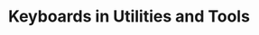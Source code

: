 ---
layout: category
category: keyboards
title: Keyboards in Utilities and Tools
description: Keyboards are input devices that allow users to type text and commands on a device or computer.
permalink: /keyboards/
---